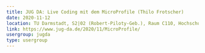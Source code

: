```yaml
---
title: JUG DA: Live Coding mit dem MicroProfile (Thilo Frotscher)
date: 2020-11-12
location: TU Darmstadt, S2|02 (Robert-Piloty-Geb.), Raum C110, Hochschulstr. 10, 64289 Darmstadt
link: https://www.jug-da.de/2020/11/MicroProfile/
usergroup: jugda
type: usergroup
---
```

